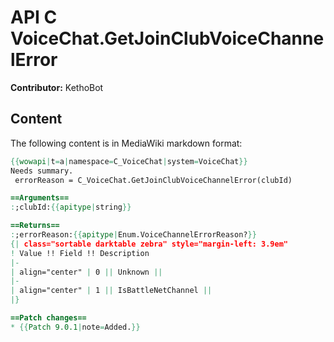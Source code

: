 # API C VoiceChat.GetJoinClubVoiceChannelError

**Contributor:** KethoBot

## Content

The following content is in MediaWiki markdown format:

```mediawiki
{{wowapi|t=a|namespace=C_VoiceChat|system=VoiceChat}}
Needs summary.
 errorReason = C_VoiceChat.GetJoinClubVoiceChannelError(clubId)

==Arguments==
:;clubId:{{apitype|string}}

==Returns==
:;errorReason:{{apitype|Enum.VoiceChannelErrorReason?}}
{| class="sortable darktable zebra" style="margin-left: 3.9em"
! Value !! Field !! Description
|-
| align="center" | 0 || Unknown || 
|-
| align="center" | 1 || IsBattleNetChannel || 
|}

==Patch changes==
* {{Patch 9.0.1|note=Added.}}
```